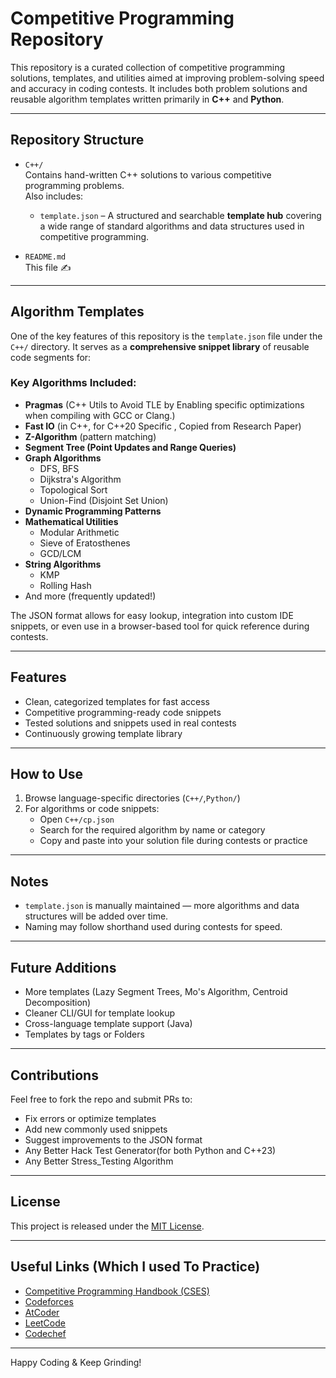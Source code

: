 #  Competitive Programming Repository

This repository is a curated collection of competitive programming solutions, templates, and utilities aimed at improving problem-solving speed and accuracy in coding contests. It includes both problem solutions and reusable algorithm templates written primarily in **C++** and **Python**.

---

##  Repository Structure

- `C++/`  
  Contains hand-written C++ solutions to various competitive programming problems.  
  Also includes:
  - `template.json` – A structured and searchable **template hub** covering a wide range of standard algorithms and data structures used in competitive programming.

- `README.md`  
  This file ✍

---

##  Algorithm Templates

One of the key features of this repository is the `template.json` file under the `C++/` directory. It serves as a **comprehensive snippet library** of reusable code segments for:

###  Key Algorithms Included:

- **Pragmas** (C++ Utils to Avoid TLE by Enabling specific optimizations when compiling with GCC or Clang.)
- **Fast IO** (in C++, for C++20 Specific , Copied from Research Paper)
- **Z-Algorithm** (pattern matching)
- **Segment Tree (Point Updates and Range Queries)**
- **Graph Algorithms**  
  - DFS, BFS  
  - Dijkstra's Algorithm  
  - Topological Sort  
  - Union-Find (Disjoint Set Union)
- **Dynamic Programming Patterns**
- **Mathematical Utilities**
  - Modular Arithmetic  
  - Sieve of Eratosthenes  
  - GCD/LCM 
- **String Algorithms**
  - KMP  
  - Rolling Hash  
- And more (frequently updated!)

The JSON format allows for easy lookup, integration into custom IDE snippets, or even use in a browser-based tool for quick reference during contests.

---

##  Features

- Clean, categorized templates for fast access
- Competitive programming-ready code snippets
- Tested solutions and snippets used in real contests
- Continuously growing template library

---

## How to Use

1. Browse language-specific directories (`C++/`,`Python/`)
2. For algorithms or code snippets:
   - Open `C++/cp.json`
   - Search for the required algorithm by name or category
   - Copy and paste into your solution file during contests or practice

---

##  Notes

- `template.json` is manually maintained — more algorithms and data structures will be added over time.
- Naming may follow shorthand used during contests for speed.

---

##  Future Additions

- More templates (Lazy Segment Trees, Mo's Algorithm, Centroid Decomposition)
- Cleaner CLI/GUI for template lookup
- Cross-language template support (Java)
- Templates by tags or Folders

---

##  Contributions

Feel free to fork the repo and submit PRs to:
- Fix errors or optimize templates
- Add new commonly used snippets
- Suggest improvements to the JSON format
- Any Better Hack Test Generator(for both Python and C++23)
- Any Better Stress_Testing Algorithm 

---

##  License

This project is released under the [MIT License](LICENSE).

---

##  Useful Links (Which I used To Practice)

- [Competitive Programming Handbook (CSES)](https://cses.fi/book/book.pdf)
- [Codeforces](https://codeforces.com/)
- [AtCoder](https://atcoder.jp/)
- [LeetCode](https://leetcode.com/)
- [Codechef](https://codechef.com/)

---
Happy Coding & Keep Grinding!


